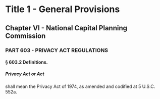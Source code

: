 
# Title 1 - General Provisions
## Chapter VI - National Capital Planning Commission
### PART 603 - PRIVACY ACT REGULATIONS
#### § 603.2 Definitions.
##### Privacy Act or Act

shall mean the Privacy Act of 1974, as amended and codified at 5 U.S.C. 552a.
